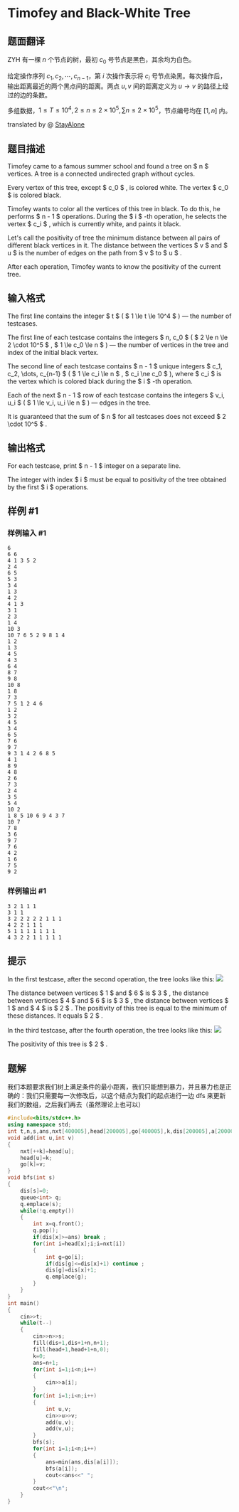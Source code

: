 # Timofey and Black-White Tree

## 题面翻译

ZYH 有一棵 $n$ 个节点的树，最初 $c_0$ 号节点是黑色，其余均为白色。

给定操作序列 $c_1,c_2,\cdots,c_{n-1}$，第 $i$ 次操作表示将 $c_i$ 号节点染黑。每次操作后，输出距离最近的两个黑点间的距离。两点 $u,v$ 间的距离定义为 $u\to v$ 的路径上经过的边的条数。

多组数据，$1\leq T \leq 10^4,2\leq n \leq 2\times 10^5,\sum n\leq 2\times 10^5$，节点编号均在 $[1,n]$ 内。

translated by @ [StayAlone](https://www.luogu.com.cn/user/409236)



## 题目描述

Timofey came to a famous summer school and found a tree on $ n $ vertices. A tree is a connected undirected graph without cycles.

Every vertex of this tree, except $ c_0 $ , is colored white. The vertex $ c_0 $ is colored black.

Timofey wants to color all the vertices of this tree in black. To do this, he performs $ n - 1 $ operations. During the $ i $ -th operation, he selects the vertex $ c_i $ , which is currently white, and paints it black.

Let's call the positivity of tree the minimum distance between all pairs of different black vertices in it. The distance between the vertices $ v $ and $ u $ is the number of edges on the path from $ v $ to $ u $ .

After each operation, Timofey wants to know the positivity of the current tree.

## 输入格式

The first line contains the integer $ t $ ( $ 1 \le t \le 10^4 $ ) — the number of testcases.

The first line of each testcase contains the integers $ n, c_0 $ ( $ 2 \le n \le 2 \cdot 10^5 $ , $ 1 \le c_0 \le n $ ) — the number of vertices in the tree and index of the initial black vertex.

The second line of each testcase contains $ n - 1 $ unique integers $ c_1, c_2, \dots, c_{n-1} $ ( $ 1 \le c_i \le n $ , $ c_i \ne c_0 $ ), where $ c_i $ is the vertex which is colored black during the $ i $ -th operation.

Each of the next $ n - 1 $ row of each testcase contains the integers $ v_i, u_i $ ( $ 1 \le v_i, u_i \le n $ ) — edges in the tree.

It is guaranteed that the sum of $ n $ for all testcases does not exceed $ 2 \cdot 10^5 $ .

## 输出格式

For each testcase, print $ n - 1 $ integer on a separate line.

The integer with index $ i $ must be equal to positivity of the tree obtained by the first $ i $ operations.

## 样例 #1

### 样例输入 #1

```
6
6 6
4 1 3 5 2
2 4
6 5
5 3
3 4
1 3
4 2
4 1 3
3 1
2 3
1 4
10 3
10 7 6 5 2 9 8 1 4
1 2
1 3
4 5
4 3
6 4
8 7
9 8
10 8
1 8
7 3
7 5 1 2 4 6
1 2
3 2
4 5
3 4
6 5
7 6
9 7
9 3 1 4 2 6 8 5
4 1
8 9
4 8
2 6
7 3
2 4
3 5
5 4
10 2
1 8 5 10 6 9 4 3 7
10 7
7 8
3 6
9 7
7 6
4 2
1 6
7 5
9 2
```

### 样例输出 #1

```
3 2 1 1 1 
3 1 1 
3 2 2 2 2 2 1 1 1 
4 2 2 1 1 1 
5 1 1 1 1 1 1 1 
4 3 2 2 1 1 1 1 1
```

## 提示

In the first testcase, after the second operation, the tree looks like this: ![](https://cdn.luogu.com.cn/upload/vjudge_pic/CF1790F/a32165e192e2b6f9339d786991ed5f6c93b66d14.png)

The distance between vertices $ 1 $ and $ 6 $ is $ 3 $ , the distance between vertices $ 4 $ and $ 6 $ is $ 3 $ , the distance between vertices $ 1 $ and $ 4 $ is $ 2 $ . The positivity of this tree is equal to the minimum of these distances. It equals $ 2 $ .

In the third testcase, after the fourth operation, the tree looks like this: ![](https://cdn.luogu.com.cn/upload/vjudge_pic/CF1790F/fd53da75cc7d2ed2c5c7b22e26af36d60231a33d.png)

The positivity of this tree is $ 2 $ .

## 题解
我们本题要求我们树上满足条件的最小距离，我们只能想到暴力，并且暴力也是正确的：我们只需要每一次修改后，以这个结点为我们的起点进行一边 dfs 来更新我们的数组，之后我们再去（虽然理论上也可以）
```cpp
#include<bits/stdc++.h>
using namespace std;
int t,n,s,ans,nxt[400005],head[200005],go[400005],k,dis[200005],a[200005];
void add(int u,int v)
{
	nxt[++k]=head[u];
	head[u]=k;
	go[k]=v;
}
void bfs(int s)
{
	dis[s]=0;
	queue<int> q;
	q.emplace(s);	
	while(!q.empty())
	{
		int x=q.front();
		q.pop();
		if(dis[x]>=ans) break ;
		for(int i=head[x];i;i=nxt[i])
		{
			int g=go[i];
			if(dis[g]<=dis[x]+1) continue ;
			dis[g]=dis[x]+1;
			q.emplace(g);
		}
	}
}
int main()
{
	cin>>t;
	while(t--)
	{
		cin>>n>>s;
		fill(dis+1,dis+1+n,n+1);
		fill(head+1,head+1+n,0);
		k=0;
		ans=n+1;
		for(int i=1;i<n;i++)
		{
			cin>>a[i];
		}
		for(int i=1;i<n;i++)
		{
			int u,v;
			cin>>u>>v;
			add(u,v);
			add(v,u);
		}
		bfs(s);
		for(int i=1;i<n;i++)
		{
			ans=min(ans,dis[a[i]]);
			bfs(a[i]);
			cout<<ans<<" ";
		}
		cout<<"\n";
	}
}
```